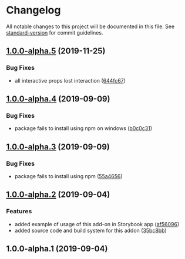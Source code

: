 # Changelog

All notable changes to this project will be documented in this file. See [standard-version](https://github.com/conventional-changelog/standard-version) for commit guidelines.

## [1.0.0-alpha.5](https://github.com/avasuro/storybook-addon-interactive-props/compare/v1.0.0-alpha.4...v1.0.0-alpha.5) (2019-11-25)


### Bug Fixes

* all interactive props lost interaction ([644fc67](https://github.com/avasuro/storybook-addon-interactive-props/commit/644fc67239e7c17b4675c97c64c14ded5f410acd))

## [1.0.0-alpha.4](https://github.com/avasuro/storybook-addon-interactive-props/compare/v1.0.0-alpha.3...v1.0.0-alpha.4) (2019-09-09)


### Bug Fixes

* package fails to install using npm on windows ([b0c0c31](https://github.com/avasuro/storybook-addon-interactive-props/commit/b0c0c31))

## [1.0.0-alpha.3](https://github.com/avasuro/storybook-addon-interactive-props/compare/v1.0.0-alpha.2...v1.0.0-alpha.3) (2019-09-09)


### Bug Fixes

* package fails to install using npm ([55a4656](https://github.com/avasuro/storybook-addon-interactive-props/commit/55a4656))

## [1.0.0-alpha.2](https://github.com/avasuro/storybook-addon-interactive-props/compare/v1.0.0-alpha.1...v1.0.0-alpha.2) (2019-09-04)


### Features

* added example of usage of this add-on in Storybook app ([af56096](https://github.com/avasuro/storybook-addon-interactive-props/commit/af56096))
* added source code and build system for this addon ([35bc8bb](https://github.com/avasuro/storybook-addon-interactive-props/commit/35bc8bb))

## 1.0.0-alpha.1 (2019-09-04)
